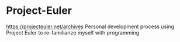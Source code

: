 # Project-Euler
https://projecteuler.net/archives
Personal development process using Project Euler to re-familiarize myself with programming
